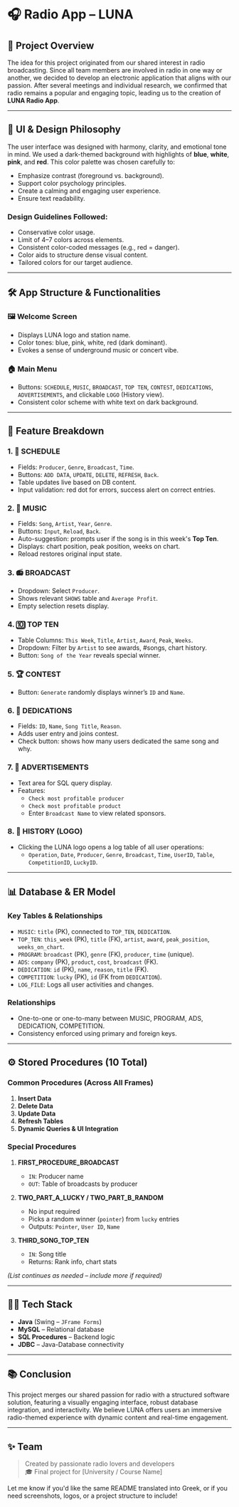 # 🎧 Radio App – LUNA

## 📌 Project Overview
The idea for this project originated from our shared interest in radio broadcasting. Since all team members are involved in radio in one way or another, we decided to develop an electronic application that aligns with our passion. After several meetings and individual research, we confirmed that radio remains a popular and engaging topic, leading us to the creation of **LUNA Radio App**.

---

## 🎨 UI & Design Philosophy
The user interface was designed with harmony, clarity, and emotional tone in mind. We used a dark-themed background with highlights of **blue**, **white**, **pink**, and **red**. This color palette was chosen carefully to:
- Emphasize contrast (foreground vs. background).
- Support color psychology principles.
- Create a calming and engaging user experience.
- Ensure text readability.

### Design Guidelines Followed:
- Conservative color usage.
- Limit of 4–7 colors across elements.
- Consistent color-coded messages (e.g., red = danger).
- Color aids to structure dense visual content.
- Tailored colors for our target audience.

---

## 🛠️ App Structure & Functionalities

### 🖼️ Welcome Screen
- Displays LUNA logo and station name.
- Color tones: blue, pink, white, red (dark dominant).
- Evokes a sense of underground music or concert vibe.

### 🏠 Main Menu
- Buttons: `SCHEDULE`, `MUSIC`, `BROADCAST`, `TOP TEN`, `CONTEST`, `DEDICATIONS`, `ADVERTISEMENTS`, and clickable `LOGO` (History view).
- Consistent color scheme with white text on dark background.

---

## 📁 Feature Breakdown

### 1. 📅 SCHEDULE
- Fields: `Producer`, `Genre`, `Broadcast`, `Time`.
- Buttons: `ADD DATA`, `UPDATE`, `DELETE`, `REFRESH`, `Back`.
- Table updates live based on DB content.
- Input validation: red dot for errors, success alert on correct entries.

### 2. 🎵 MUSIC
- Fields: `Song`, `Artist`, `Year`, `Genre`.
- Buttons: `Input`, `Reload`, `Back`.
- Auto-suggestion: prompts user if the song is in this week's **Top Ten**.
- Displays: chart position, peak position, weeks on chart.
- Reload restores original input state.

### 3. 📻 BROADCAST
- Dropdown: Select `Producer`.
- Shows relevant `SHOWS` table and `Average Profit`.
- Empty selection resets display.

### 4. 🔟 TOP TEN
- Table Columns: `This Week`, `Title`, `Artist`, `Award`, `Peak`, `Weeks`.
- Dropdown: Filter by `Artist` to see awards, #songs, chart history.
- Button: `Song of the Year` reveals special winner.

### 5. 🏆 CONTEST
- Button: `Generate` randomly displays winner’s `ID` and `Name`.

### 6. 💌 DEDICATIONS
- Fields: `ID`, `Name`, `Song Title`, `Reason`.
- Adds user entry and joins contest.
- Check button: shows how many users dedicated the same song and why.

### 7. 📢 ADVERTISEMENTS
- Text area for SQL query display.
- Features:
  - `Check most profitable producer`
  - `Check most profitable product`
  - Enter `Broadcast Name` to view related sponsors.

### 8. 📜 HISTORY (LOGO)
- Clicking the LUNA logo opens a log table of all user operations:
  - `Operation`, `Date`, `Producer`, `Genre`, `Broadcast`, `Time`, `UserID`, `Table`, `CompetitionID`, `LuckyID`.

---

## 📊 Database & ER Model

### Key Tables & Relationships
- `MUSIC`: `title` (PK), connected to `TOP_TEN`, `DEDICATION`.
- `TOP_TEN`: `this_week` (PK), `title` (FK), `artist`, `award`, `peak_position`, `weeks_on_chart`.
- `PROGRAM`: `broadcast` (PK), `genre` (FK), `producer`, `time` (unique).
- `ADS`: `company` (PK), `product`, `cost`, `broadcast` (FK).
- `DEDICATION`: `id` (PK), `name`, `reason`, `title` (FK).
- `COMPETITION`: `lucky` (PK), `id` (FK from `DEDICATION`).
- `LOG_FILE`: Logs all user activities and changes.

### Relationships
- One-to-one or one-to-many between MUSIC, PROGRAM, ADS, DEDICATION, COMPETITION.
- Consistency enforced using primary and foreign keys.

---

## ⚙️ Stored Procedures (10 Total)

### Common Procedures (Across All Frames)
1. **Insert Data**
2. **Delete Data**
3. **Update Data**
4. **Refresh Tables**
5. **Dynamic Queries & UI Integration**

### Special Procedures

1. **FIRST_PROCEDURE_BROADCAST**  
   - `IN`: Producer name  
   - `OUT`: Table of broadcasts by producer  

2. **TWO_PART_A_LUCKY / TWO_PART_B_RANDOM**  
   - No input required  
   - Picks a random winner (`pointer`) from `lucky` entries  
   - Outputs: `Pointer`, `User ID`, `Name`  

3. **THIRD_SONG_TOP_TEN**  
   - `IN`: Song title  
   - Returns: Rank info, chart stats

*(List continues as needed – include more if required)*

---

## 👨‍💻 Tech Stack
- **Java** (Swing – `JFrame Forms`)
- **MySQL** – Relational database
- **SQL Procedures** – Backend logic
- **JDBC** – Java-Database connectivity

---

## 📚 Conclusion
This project merges our shared passion for radio with a structured software solution, featuring a visually engaging interface, robust database integration, and interactivity. We believe LUNA offers users an immersive radio-themed experience with dynamic content and real-time engagement.

---

## ✨ Team
> Created by passionate radio lovers and developers  
> 🎓 Final project for [University / Course Name]

Let me know if you'd like the same README translated into Greek, or if you need screenshots, logos, or a project structure to include!


